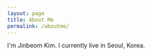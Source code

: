 ```yaml
---
layout: page
title: About Me
permalink: /aboutme/
---
```


I'm Jinbeom Kim. I currently live in Seoul, Korea.
